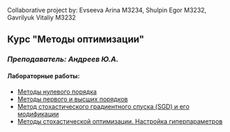 Collaborative project by: 
Evseeva Arina M3234, 
Shulpin Egor M3232, 
Gavrilyuk Vitaliy M3232

## Курс "Методы оптимизации"
### *Преподаватель: Андреев Ю.А.*

#### Лабораторные работы:

- [Методы нулевого порядка](lab1)
- [Методы первого и высших порядков](lab2)
- [Метод стохастического градиентного спуска (SGD) и его модификации](lab3)
- [Методы стохастической оптимизации. Настройка гиперпараметров](lab4)
